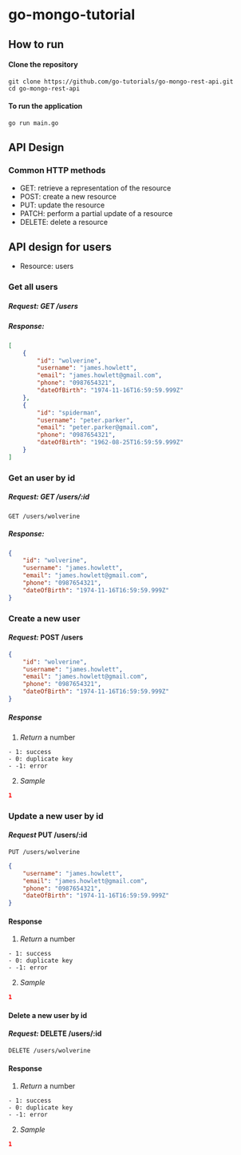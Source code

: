 # go-mongo-tutorial

## How to run
#### Clone the repository
```shell
git clone https://github.com/go-tutorials/go-mongo-rest-api.git
cd go-mongo-rest-api
```
#### To run the application
```shell
go run main.go
```
## API Design
### Common HTTP methods
- GET: retrieve a representation of the resource
- POST: create a new resource
- PUT: update the resource
- PATCH: perform a partial update of a resource
- DELETE: delete a resource
## API design for users
- Resource: users
### Get all users
##### *Request:* GET /users
##### *Response:*
```json
[
    {
        "id": "wolverine",
        "username": "james.howlett",
        "email": "james.howlett@gmail.com",
        "phone": "0987654321",
        "dateOfBirth": "1974-11-16T16:59:59.999Z"
    },
    {
        "id": "spiderman",
        "username": "peter.parker",
        "email": "peter.parker@gmail.com",
        "phone": "0987654321",
        "dateOfBirth": "1962-08-25T16:59:59.999Z"
    }
]
```
### Get an user by id
##### *Request:* GET /users/:id
```url
GET /users/wolverine
```
##### *Response:*
```json
{
    "id": "wolverine",
    "username": "james.howlett",
    "email": "james.howlett@gmail.com",
    "phone": "0987654321",
    "dateOfBirth": "1974-11-16T16:59:59.999Z"
}
```
### Create a new user
#### *Request:* POST /users 
```json
{
    "id": "wolverine",
    "username": "james.howlett",
    "email": "james.howlett@gmail.com",
    "phone": "0987654321",
    "dateOfBirth": "1974-11-16T16:59:59.999Z"
}
```
##### Response
1. *Return* a number
```
- 1: success
- 0: duplicate key
- -1: error
```
2. *Sample*
```json
1
```
### Update a new user by id
#### *Request* PUT /users/:id
```url
PUT /users/wolverine
```
```json
{
    "username": "james.howlett",
    "email": "james.howlett@gmail.com",
    "phone": "0987654321",
    "dateOfBirth": "1974-11-16T16:59:59.999Z"
}
```
#### Response
1. *Return* a number
```
- 1: success
- 0: duplicate key
- -1: error
```
2. *Sample*
```json
1
```
#### Delete a new user by id
#### *Request:* DELETE /users/:id
```url
DELETE /users/wolverine
```
#### Response
1. *Return* a number
```
- 1: success
- 0: duplicate key
- -1: error
```
2. *Sample*
```json
1
```
